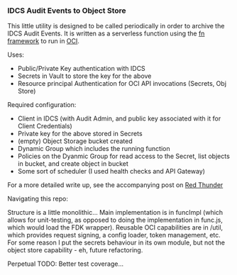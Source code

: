 ### IDCS Audit Events to Object Store

This little utility is designed to be called periodically in order to archive the IDCS Audit Events. It is written as a serverless function using the [fn framework](https://fnproject.io/) to run in [OCI](https://cloud.oracle.com/). 

Uses:

* Public/Private Key authentication with IDCS
* Secrets in Vault to store the key for the above
* Resource principal Authentication for OCI API invocations (Secrets, Obj Store)

Required configuration:

* Client in IDCS (with Audit Admin, and public key associated with it for Client Credentials)
* Private key for the above stored in Secrets
* (empty) Object Storage bucket created
* Dynamic Group which includes the running function
* Policies on the Dyanmic Group for read access to the Secret, list objects in bucket, and create object in bucket
* Some sort of scheduler (I used health checks and API Gateway)

For a more detailed write up, see the accompanying post on [Red Thunder](https://redthunder.blog/2020/10/02/simple-secure-log-retention-using-oci-services/)

Navigating this repo:

Structure is a little monolithic... Main implementation is in funcImpl (which allows for unit-testing, as opposed to doing the implementation in func.js, which would load the FDK wrapper). Reusable OCI capabilities are in /util, which provides request signing, a config loader, token management, etc. For some reason I put the secrets behaviour in its own module, but not the object store capability - eh, future refactoring.

Perpetual TODO: Better test coverage...
